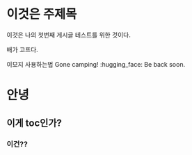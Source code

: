 # 이것은 주제목


이것은 나의 첫번째 게시글 테스트를 위한 것이다.

배가 고프다.

이모지 사용하는법 Gone camping! :hugging_face: Be back soon.
# 안녕

## 이게 toc인가?

### 이건??

